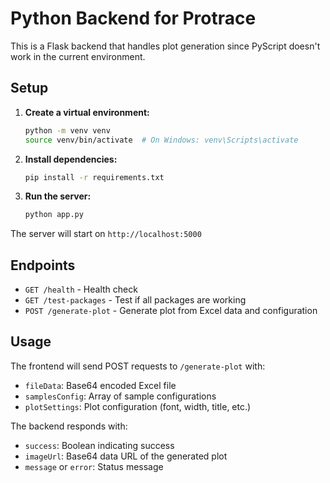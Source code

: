 # Python Backend for Protrace

This is a Flask backend that handles plot generation since PyScript doesn't work in the current environment.

## Setup

1. **Create a virtual environment:**
   ```bash
   python -m venv venv
   source venv/bin/activate  # On Windows: venv\Scripts\activate
   ```

2. **Install dependencies:**
   ```bash
   pip install -r requirements.txt
   ```

3. **Run the server:**
   ```bash
   python app.py
   ```

The server will start on `http://localhost:5000`

## Endpoints

- `GET /health` - Health check
- `GET /test-packages` - Test if all packages are working
- `POST /generate-plot` - Generate plot from Excel data and configuration

## Usage

The frontend will send POST requests to `/generate-plot` with:
- `fileData`: Base64 encoded Excel file
- `samplesConfig`: Array of sample configurations
- `plotSettings`: Plot configuration (font, width, title, etc.)

The backend responds with:
- `success`: Boolean indicating success
- `imageUrl`: Base64 data URL of the generated plot
- `message` or `error`: Status message 
